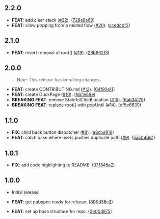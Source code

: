 ## 2.2.0

 - **FEAT**: add clear stack ([#22](https://github.com/collectiveuk/packages/issues/22)). ([728a9a69](https://github.com/collectiveuk/packages/commit/728a9a6919b724734cc1be739d425f1d6092563e))
 - **FEAT**: allow popping from a nested flow ([#20](https://github.com/collectiveuk/packages/issues/20)). ([ccedcbf2](https://github.com/collectiveuk/packages/commit/ccedcbf217ce3775b68cd124642c58a4ce6b198c))

## 2.1.0

 - **FEAT**: revert removal of root() ([#19](https://github.com/collectiveuk/packages/issues/19)). ([23b862f3](https://github.com/collectiveuk/packages/commit/23b862f3bc613d24632a89c3cf915f5dd9fdfbed))

## 2.0.0

> Note: This release has breaking changes.

 - **FEAT**: create CONTRIBUTING.md ([#12](https://github.com/collectiveuk/packages/issues/12)). ([64f92e11](https://github.com/collectiveuk/packages/commit/64f92e11296459892afbf2247e4779524715a7e3))
 - **FEAT**: create DuckPage ([#10](https://github.com/collectiveuk/packages/issues/10)). ([fdc1e56e](https://github.com/collectiveuk/packages/commit/fdc1e56eb22a249e582208b9955d311d64faa03b))
 - **BREAKING** **FEAT**: remove StatefulChildLocation ([#15](https://github.com/collectiveuk/packages/issues/15)). ([6ab34175](https://github.com/collectiveuk/packages/commit/6ab3417519c15021d3d0cd2b318499a994337c90))
 - **BREAKING** **FEAT**: replace root() with popUntil ([#14](https://github.com/collectiveuk/packages/issues/14)). ([df5e6639](https://github.com/collectiveuk/packages/commit/df5e66393366a7d729c27c2f4b057e734ece6ea4))

## 1.1.0

 - **FIX**: child back button dispatcher ([#8](https://github.com/collectiveuk/packages/issues/8)). ([a8cba916](https://github.com/collectiveuk/packages/commit/a8cba916b7b4037d6ef80909bcb3af3ba435b2e7))
 - **FEAT**: catch case where users pushes duplicate path ([#9](https://github.com/collectiveuk/packages/issues/9)). ([5a504661](https://github.com/collectiveuk/packages/commit/5a504661770c19b9108e922e4c9a2b67f8a47002))

## 1.0.1

 - **FIX**: add code highlighting to README. ([071845a2](https://github.com/collectiveuk/packages/commit/071845a299341f7338c0785095039d749d80f19f))

## 1.0.0

 - Initial release

 - **FEAT**: get pubspec ready for release. ([800d38e2](https://github.com/collectiveuk/packages/commit/800d38e2b0e5387f69dd5df8f880c618dee408b9))
 - **FEAT**: set up base structure for repo. ([0e00d975](https://github.com/collectiveuk/packages/commit/0e00d97510bd602b8dadd8c4555d2ac3d29014d9))

